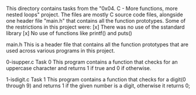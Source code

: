 This directory contains tasks from the "0x04. C - More functions, more nested loops" project.
The files are mostly C source code files, alongside one header file "main.h" that contains all the function prototypes.
Some of the restrictions in this project were:
[x] There was no use of the sstandard library
[x] No use of functions like printf() and puts()


main.h
This is a header file that contains all the function prototypes that are used across various programs in this project.

0-isupper.c
Task 0
This program contains a function that checks for an uppercase character and returns 1 if true and 0 if otherwise.

1-isdigit.c
Task 1
This program contains a function that checks for a digit(0 through 9) and returns 1 if the given number is a digit, otherwise it returns 0;
